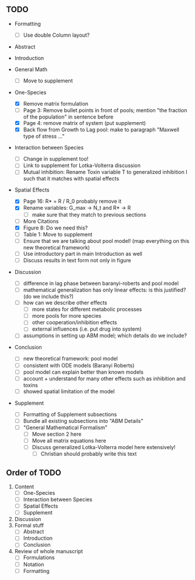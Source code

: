 ## TODO

- Formatting
    - [ ] Use double Column layout?

-  Abstract

-  Introduction

-  General Math
    - [ ] Move to supplement

-  One-Species
    - [x] Remove matrix formulation
    - [ ] Page 3: Remove bullet points in front of pools; mention "the fraction of the population" in
      sentence before
    - [x] Page 4: remove matrix of system (put supplement)
    - [x] Back flow from Growth to Lag pool: make to paragraph "Maxwell type of stress ..."

-  Interaction between Species
    - [ ] Change in supplement too!
    - [ ] Link to supplement for Lotka-Volterra discussion
    - [ ] Mutual inhibition: Rename Toxin variable T to generalized inhibition I such that it matches
      with spatial effects

-  Spatial Effects
    - [x] Page 16: R* = R / R_0 probably remove it
    - [x] Rename variables: G_max -> N_t and R* -> R
        - [ ] make sure that they match to previous sections
    - [ ] More Citations
    - [x] Figure 8: Do we need this?
    - [ ] Table 1: Move to supplement
    - [ ] Ensure that we are talking about pool model! (map everything on this new theoretical framework)
    - [ ] Use introductory part in main Introduction as well
    - [ ] Discuss results in text form not only in figure

-  Discussion
    - [ ] difference in lag phase between baranyi-roberts and pool model
    - [ ] mathematical generalization has only linear effects: is this justified? (do we include this?)
    - [ ] how can we describe other effects
        - [ ] more states for different metabolic processes
        - [ ] more pools for more species
        - [ ] other cooperation/inhibition effects
        - [ ] external influences (i.e. put drug into system)
    - [ ] assumptions in setting up ABM model; which details do we include?

-  Conclusion
    - [ ] new theoretical framework: pool model
    - [ ] consistent with ODE models (Baranyi Roberts)
    - [ ] pool model can explain better than known models
    - [ ] account + understand for many other effects such as inhibition and toxins
    - [ ] showed spatial limitation of the model

-  Supplement
    - [ ] Formatting of Supplement subsections
    - [ ] Bundle all existing subsections into "ABM Details"
    - [ ] "General Mathematical Formalism"
        - [ ] Move section 2 here
        - [ ] Move all matrix equations here
        - [ ] Discuss generalized Lotka-Volterra model here extensively!
            - [ ] Christian should probably write this text

## Order of TODO
1. Content
    - [ ] One-Species
    - [ ] Interaction between Species
    - [ ] Spatial Effects
    - [ ] Supplement
2. Discussion
3. Formal stuff
    - [ ] Abstract
    - [ ] Introduction
    - [ ] Conclusion
4. Review of whole manuscript
    - [ ] Formulations
    - [ ] Notation
    - [ ] Formatting
